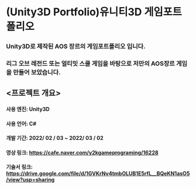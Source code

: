 # (Unity3D Portfolio)유니티3D 게임포트폴리오

### Unity3D로 제작된 AOS 장르의 게임포트폴리오 입니다.

### 리그 오브 레전드 또는 얼티밋 스쿨 게임을 바탕으로 저만의 AOS장르 게임을 만들어 보았습니다.


## <프로젝트 개요>
#### 사용 엔진: Unity3D
#### 사용 언어: C#
#### 개발 기간: 2022/ 02 / 03 ~ 2022/ 03 / 02
#### 영상 링크: https://cafe.naver.com/y2kgameprograming/16228
#### 기술서 링크: https://drive.google.com/file/d/1GVKrNv4tmbOLUB1E5rfL__BQeKN1asO5/view?usp=sharing
